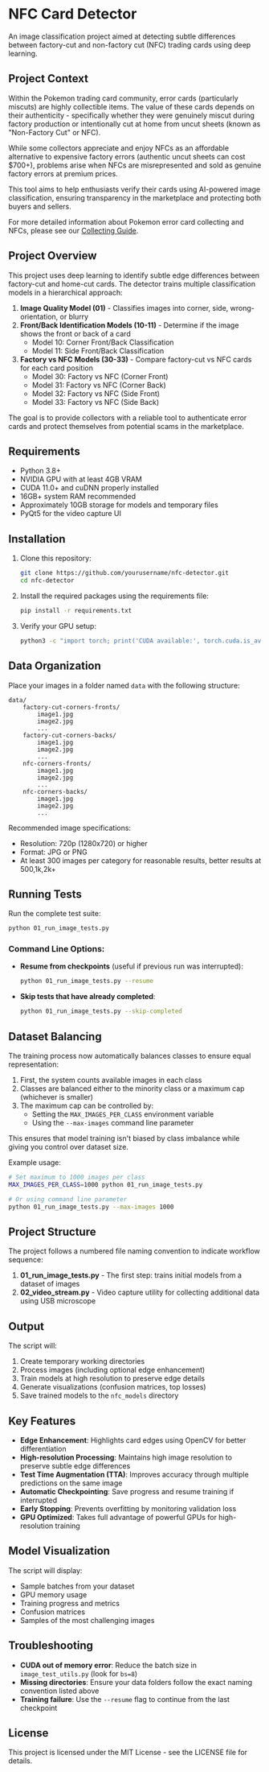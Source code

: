 # NFC Card Detector

An image classification project aimed at detecting subtle differences between factory-cut and non-factory cut (NFC) trading cards using deep learning.

## Project Context

Within the Pokemon trading card community, error cards (particularly miscuts) are highly collectible items. The value of these cards depends on their authenticity - specifically whether they were genuinely miscut during factory production or intentionally cut at home from uncut sheets (known as "Non-Factory Cut" or NFC).

While some collectors appreciate and enjoy NFCs as an affordable alternative to expensive factory errors (authentic uncut sheets can cost $700+), problems arise when NFCs are misrepresented and sold as genuine factory errors at premium prices.

This tool aims to help enthusiasts verify their cards using AI-powered image classification, ensuring transparency in the marketplace and protecting both buyers and sellers.

For more detailed information about Pokemon error card collecting and NFCs, please see our [Collecting Guide](docs/COLLECTING_GUIDE.md).

## Project Overview

This project uses deep learning to identify subtle edge differences between factory-cut and home-cut cards. The detector trains multiple classification models in a hierarchical approach:

1. **Image Quality Model (01)** - Classifies images into corner, side, wrong-orientation, or blurry
2. **Front/Back Identification Models (10-11)** - Determine if the image shows the front or back of a card
   - Model 10: Corner Front/Back Classification
   - Model 11: Side Front/Back Classification
3. **Factory vs NFC Models (30-33)** - Compare factory-cut vs NFC cards for each card position
   - Model 30: Factory vs NFC (Corner Front)
   - Model 31: Factory vs NFC (Corner Back)
   - Model 32: Factory vs NFC (Side Front)
   - Model 33: Factory vs NFC (Side Back)

The goal is to provide collectors with a reliable tool to authenticate error cards and protect themselves from potential scams in the marketplace.

## Requirements

- Python 3.8+ 
- NVIDIA GPU with at least 4GB VRAM
- CUDA 11.0+ and cuDNN properly installed
- 16GB+ system RAM recommended
- Approximately 10GB storage for models and temporary files
- PyQt5 for the video capture UI

## Installation

1. Clone this repository:
   ```bash
   git clone https://github.com/yourusername/nfc-detector.git
   cd nfc-detector
   ```

2. Install the required packages using the requirements file:
   ```bash
   pip install -r requirements.txt
   ```

3. Verify your GPU setup:
   ```bash
   python3 -c "import torch; print('CUDA available:', torch.cuda.is_available())"
   ```

## Data Organization

Place your images in a folder named `data` with the following structure:
```
data/
    factory-cut-corners-fronts/
        image1.jpg
        image2.jpg
        ...
    factory-cut-corners-backs/
        image1.jpg
        image2.jpg
        ...
    nfc-corners-fronts/
        image1.jpg
        image2.jpg
        ...
    nfc-corners-backs/
        image1.jpg
        image2.jpg
        ...
```

Recommended image specifications:
- Resolution: 720p (1280x720) or higher
- Format: JPG or PNG
- At least 300 images per category for reasonable results, better results at 500,1k,2k+

## Running Tests

Run the complete test suite:
```bash
python 01_run_image_tests.py
```

### Command Line Options:

- **Resume from checkpoints** (useful if previous run was interrupted):
  ```bash
  python 01_run_image_tests.py --resume
  ```

- **Skip tests that have already completed**:
  ```bash
  python 01_run_image_tests.py --skip-completed
  ```

## Dataset Balancing

The training process now automatically balances classes to ensure equal representation:

1. First, the system counts available images in each class
2. Classes are balanced either to the minority class or a maximum cap (whichever is smaller)
3. The maximum cap can be controlled by:
   - Setting the `MAX_IMAGES_PER_CLASS` environment variable
   - Using the `--max-images` command line parameter

This ensures that model training isn't biased by class imbalance while giving you control over dataset size.

Example usage:
```bash
# Set maximum to 1000 images per class
MAX_IMAGES_PER_CLASS=1000 python 01_run_image_tests.py

# Or using command line parameter
python 01_run_image_tests.py --max-images 1000
```

## Project Structure

The project follows a numbered file naming convention to indicate workflow sequence:

1. **01_run_image_tests.py** - The first step: trains initial models from a dataset of images
2. **02_video_stream.py** - Video capture utility for collecting additional data using USB microscope

## Output

The script will:
1. Create temporary working directories
2. Process images (including optional edge enhancement)
3. Train models at high resolution to preserve edge details
4. Generate visualizations (confusion matrices, top losses)
5. Save trained models to the `nfc_models` directory

## Key Features

- **Edge Enhancement**: Highlights card edges using OpenCV for better differentiation
- **High-resolution Processing**: Maintains high image resolution to preserve subtle edge differences
- **Test Time Augmentation (TTA)**: Improves accuracy through multiple predictions on the same image
- **Automatic Checkpointing**: Save progress and resume training if interrupted
- **Early Stopping**: Prevents overfitting by monitoring validation loss
- **GPU Optimized**: Takes full advantage of powerful GPUs for high-resolution training

## Model Visualization

The script will display:
- Sample batches from your dataset
- GPU memory usage
- Training progress and metrics
- Confusion matrices
- Samples of the most challenging images

## Troubleshooting

- **CUDA out of memory error**: Reduce the batch size in `image_test_utils.py` (look for `bs=8`)
- **Missing directories**: Ensure your data folders follow the exact naming convention listed above
- **Training failure**: Use the `--resume` flag to continue from the last checkpoint

## License

This project is licensed under the MIT License - see the LICENSE file for details.
